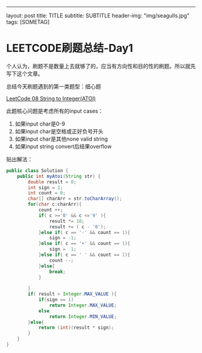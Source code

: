 ---

layout:     post
title:      TITLE
subtitle:   SUBTITLE
header-img: "img/seagulls.jpg"
tags: [SOMETAG]

# LEETCODE刷题总结-Day1

个人认为，刷题不是数量上去就够了的，应当有方向性和目的性的刷题。所以就先写下这个文章。

总结今天刷题遇到的第一类题型：细心题



[LeetCode 08 String to Integer(ATOI)](https://leetcode.com/problems/string-to-integer-atoi/)

此题核心问题是考虑所有的input cases：

1. 如果input char是0-9
2. 如果input char是空格或正好负号开头
3. 如果input char是其他none valid string
4. 如果input string convert后结果overflow



贴出解法：

```java
public class Solution {
    public int myAtoi(String str) {
        double result = 0;
        int sign = 1;
        int count = 0;
        char[] charArr = str.toCharArray();
        for(char c:charArr){
            count ++;
            if( c >='0' && c <='9' ){
                result *= 10;
                result += ( c - '0');
            }else if( c == '-' && count == 1){
                sign = -1;
            }else if( c == '+' && count == 1){
                sign =  1;
            }else if( c == ' ' && count == 1){
                count --;
            }else{
                break;
            }
            
        }
        if( result > Integer.MAX_VALUE ){
            if(sign == 1)
                return Integer.MAX_VALUE;
            else
                return Integer.MIN_VALUE;
        }else{
            return (int)(result * sign);
        }
    }
}
```

